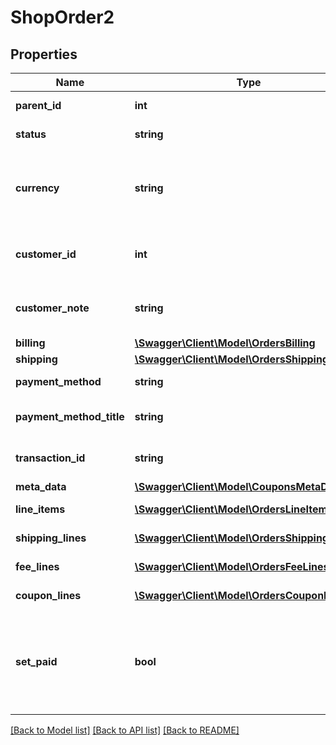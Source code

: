 # ShopOrder2

## Properties
Name | Type | Description | Notes
------------ | ------------- | ------------- | -------------
**parent_id** | **int** | Parent order ID. | [optional] 
**status** | **string** | Order status. | [optional] 
**currency** | **string** | Currency the order was created with, in ISO format. | [optional] 
**customer_id** | **int** | User ID who owns the order. 0 for guests. | [optional] 
**customer_note** | **string** | Note left by customer during checkout. | [optional] 
**billing** | [**\Swagger\Client\Model\OrdersBilling**](OrdersBilling.md) |  | [optional] 
**shipping** | [**\Swagger\Client\Model\OrdersShipping**](OrdersShipping.md) |  | [optional] 
**payment_method** | **string** | Payment method ID. | [optional] 
**payment_method_title** | **string** | Payment method title. | [optional] 
**transaction_id** | **string** | Unique transaction ID. | [optional] 
**meta_data** | [**\Swagger\Client\Model\CouponsMetaData[]**](CouponsMetaData.md) | Meta data. | [optional] 
**line_items** | [**\Swagger\Client\Model\OrdersLineItems[]**](OrdersLineItems.md) | Line items data. | [optional] 
**shipping_lines** | [**\Swagger\Client\Model\OrdersShippingLines[]**](OrdersShippingLines.md) | Shipping lines data. | [optional] 
**fee_lines** | [**\Swagger\Client\Model\OrdersFeeLines[]**](OrdersFeeLines.md) | Fee lines data. | [optional] 
**coupon_lines** | [**\Swagger\Client\Model\OrdersCouponLines[]**](OrdersCouponLines.md) | Coupons line data. | [optional] 
**set_paid** | **bool** | Define if the order is paid. It will set the status to processing and reduce stock items. | [optional] 

[[Back to Model list]](../../README.md#documentation-for-models) [[Back to API list]](../../README.md#documentation-for-api-endpoints) [[Back to README]](../../README.md)

